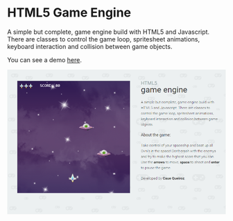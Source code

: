 # HTML5 Game Engine

A simple but complete, game engine build with HTML5 and Javascript. There are classes to control the game loop, spritesheet animations, keyboard interaction and collision between game objects.

You can see a demo [here](http://cauequeiroz.com.br/game-engine).

![screenshot](screenshot.png)